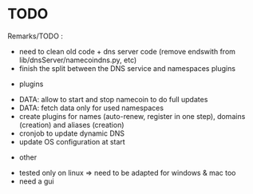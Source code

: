 TODO
====

Remarks/TODO :
- need to clean old code + dns server code (remove endswith from lib/dnsServer/namecoindns.py, etc)
- finish the split between the DNS service and namespaces plugins
* plugins
- DATA: allow to start and stop namecoin to do full updates
- DATA: fetch data only for used namespaces
- create plugins for names (auto-renew, register in one step), domains (creation) and aliases (creation)
- cronjob to update dynamic DNS
- update OS configuration at start
* other
- tested only on linux => need to be adapted for windows & mac too
- need a gui


